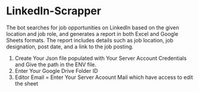 # LinkedIn-Scrapper
The bot searches for job opportunities on LinkedIn based on the given location and job role, and generates a report in both Excel and Google Sheets formats. The report includes details such as job location, job designation, post date, and a link to the job posting.


1. Create Your Json file populated with Your Server Account Credentials and Give the path in the ENV file.
2. Enter Your Google Drive Folder ID
3. Editor Email = Enter Your Server Acoount Mail which have access to edit the sheet